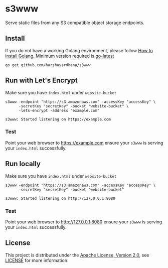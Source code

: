 # s3www
Serve static files from any S3 compatible object storage endpoints.

## Install
If you do not have a working Golang environment, please follow [How to install Golang](https://golang.org/doc/install). Minimum version required is [go-latest](https://golang.org/dl/#stable)

```
go get github.com/harshavardhana/s3www
```

## Run with Let's Encrypt
Make sure you have `index.html` under `website-bucket`
```
s3www -endpoint "https://s3.amazonaws.com" -accessKey "accessKey" \
      -secretKey "secretKey" -bucket "website-bucket" \
      -lets-encrypt -address "example.com"

s3www: Started listening on https://example.com
```

### Test
Point your web browser to https://example.com ensure your `s3www` is serving your `index.html` successfully.


## Run locally
Make sure you have `index.html` under `website-bucket`
```
s3www -endpoint "https://s3.amazonaws.com" -accessKey "accessKey" \
      -secretKey "secretKey" -bucket "website-bucket"

s3www: Started listening on http://127.0.0.1:8080
```

### Test
Point your web browser to http://127.0.0.1:8080 ensure your `s3www` is serving your `index.html` successfully.

## License
This project is distributed under the [Apache License, Version 2.0](http://www.apache.org/licenses/LICENSE-2.0), see [LICENSE](./LICENSE) for more information.

